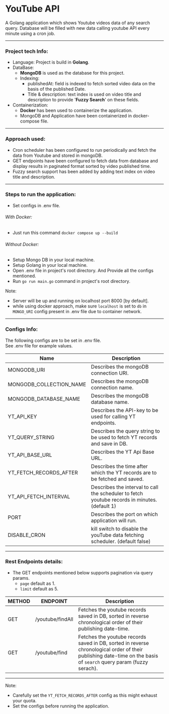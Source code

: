# YouTube API
A Golang application which shows Youtube videos data of any search query. Database will be filled with new data calling youtube API every minute using a cron job.

---
### Project tech Info:
* Language: Project is build in **Golang**.
* DataBase: 
  * **MongoDB** is used as the database for this project. 
  * Indexing: 
    * publishedAt: field is indexed to fetch sorted video data on the basis of the published Date.
    * Title & description: text index is used on video title and description to provide '**Fuzzy Search**' on these fields.
* Containerization: 
  * **Docker** has been used to containerize the application.
  * MongoDB and Application have been containerized in docker-compose file.
---
### Approach used:
* Cron scheduler has been configured to run periodically and fetch the data from Youtube and stored in mongoDB. 
* GET endpoints have been configured to fetch data from database and display results in paginated format sorted by video published time.
* Fuzzy search support has been added by adding text index on video title and description.

---
### Steps to run the application:
* Set configs in .env file.
###### With Docker:
* Just run this command `docker compose up --build`
###### Without Docker:
* Setup Mongo DB in your local machine.
* Setup Golang in your local machine.
* Open .env file in project's root directory. And Provide all the configs mentioned.
* Run `go run main.go` command in project's root directory.

Note: 
* Server will be up and running on localhost port 8000 [by default].
* while using docker approach, make sure `localhost` is set to `db` in `MONGO_URI` config present in .env file due to container network. 

---

### Configs Info:

The following configs are to be set in .env file.<br/>
See .env file for example values.

| Name                    | Description                                                                                   |
|-------------------------|-----------------------------------------------------------------------------------------------|
| MONGODB_URI             | Describes the mongoDB connection URI.                                                         |  
| MONGODB_COLLECTION_NAME | Describes the mongoDB connection name.                                                        |
| MONGODB_DATABASE_NAME   | Describes the mongoDB database name.                                                          |
| YT_API_KEY              | Describes the API-key to be used for calling YT endpoints.                                    |
| YT_QUERY_STRING         | Describes the query string to be used to fetch YT records and save in DB.                     |
| YT_API_BASE_URL         | Describes the YT Api Base URL.                                                                |
| YT_FETCH_RECORDS_AFTER  | Describes the time after which the YT records are to be fetched and saved.                    |
| YT_API_FETCH_INTERVAL   | Describes the interval to call the scheduler to fetch youtube records in minutes. (default 1) |
| PORT                    | Describes the port on which application will run.                                             |
| DISABLE_CRON            | kill switch to disable the youTube data fetching scheduler. (default false)                   |


---

### Rest Endpoints details:

* The GET endpoints mentioned below supports pagination via query params.
  * `page` default as 1.
  * `limit` default as 5.


| METHOD | ENDPOINT         | Description                                                                                                                                                       |
|--------|------------------|-------------------------------------------------------------------------------------------------------------------------------------------------------------------|
| GET    | /youtube/findAll | Fetches the youtube records saved in DB, sorted in reverse chronological order of their publishing date-time.                                                     |  
| GET    | /youtube/find    | Fetches the youtube records saved in DB, sorted in reverse chronological order of their publishing date-time on the basis of `search` query param (fuzzy serach). |

---
Note: 
* Carefully set the `YT_FETCH_RECORDS_AFTER` config as this might exhaust your quota.
* Set the configs before running the application.



 



    